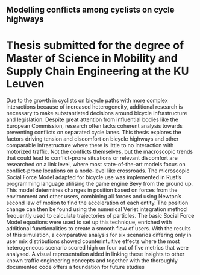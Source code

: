 ## Modelling conflicts among cyclists on cycle highways
# Thesis submitted for the degree of Master of Science in Mobility and Supply Chain Engineering at the KU Leuven
Due to the growth in cyclists on bicycle paths with more complex interactions because of increased heterogeneity, additional research is necessary to make substantiated decisions around bicycle infrastructure and legislation. Despite great attention from influential bodies like the European Commission, research often lacks coherent analysis towards preventing conflicts on separated cycle lanes. This thesis explores the factors driving tension and discomfort on bicycle highways and other comparable infrastructure where there is little to no interaction with motorized traffic. Not the conflicts themselves, but the macroscopic trends that could lead to conflict-prone situations or relevant discomfort are researched on a link level, where most state-of-the-art models focus on conflict-prone locations on a node-level like crossroads. The microscopic Social Force Model adapted for bicycle use was implemented in Rust’s programming language utilising the game engine Bevy from the ground up. This model determines changes in position based on forces from the environment and other users, combining all forces and using Newton’s second law of motion to find the acceleration of each entity. The position change can then be found using the numerical Verlet integration method frequently used to calculate trajectories of particles. The basic Social Force Model equations were used to set up this technique, enriched with additional functionalities to create a smooth flow of users. With the results of this simulation, a comparative analysis for six scenarios differing only in user mix distributions showed counterintuitive effects where the most heterogeneous scenario scored high on four out of five metrics that were analysed. A visual representation aided in linking these insights to other known traffic engineering concepts and together with the thoroughly documented code offers a foundation for future studies
